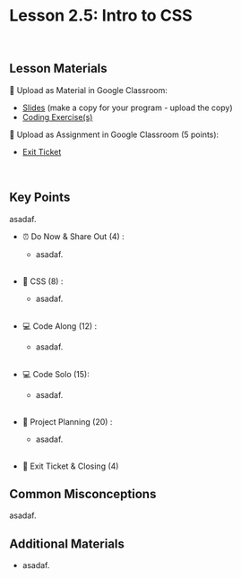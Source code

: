 # Lesson 2.5: Intro to CSS

<br>

## Lesson Materials

📖 Upload as Material in Google Classroom:
- [Slides](https://docs.google.com/presentation/d/1HJ0E9KOGga7amRSR5OwIc8Qli1AKC3O2IzMea6VCVhw/edit?usp=sharing) (make a copy for your program - upload the copy)
- [Coding Exercise(s)](https://github.com/itscodenation/int-u2l5-23-24-student-exercises)

📝 Upload as Assignment in Google Classroom (5 points):
- [Exit Ticket](https://forms.gle/eA7oJj7C3F1X9QmR6)

<br>

## Key Points
asadaf.


- ⏰ Do Now & Share Out (4) : 
    -  asadaf. <br><br>

- 🎨 CSS (8) : 
    - asadaf.<br><br>

- 💻 Code Along (12) :
    - asadaf.<br><br>

- 💻 Code Solo (15): 
    - asadaf. <br><br>

- 📝 Project Planning (20) : 
    - asadaf. <br><br>

- 👋 Exit Ticket & Closing (4)


## Common Misconceptions
asadaf.


## Additional Materials
- asadaf.
